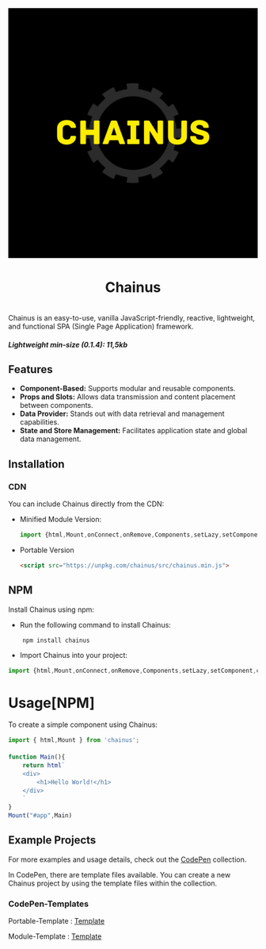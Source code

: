<div align="center">
<img width="600px" src="Logo.png">
<h1 align="center">Chainus </h1>
</div>
<br>
Chainus is an easy-to-use, vanilla JavaScript-friendly, reactive, lightweight, and functional SPA (Single Page Application) framework.

##### Lightweight min-size (0.1.4): 11,5kb

## Features

- **Component-Based:** Supports modular and reusable components.
- **Props and Slots:** Allows data transmission and content placement between components.
- **Data Provider:** Stands out with data retrieval and management capabilities.
- **State and Store Management:** Facilitates application state and global data management.

## Installation

### CDN

You can include Chainus directly from the CDN:

- Minified Module Version:
    ```js
    import {html,Mount,onConnect,onRemove,Components,setLazy,setComponent,createStore,createElement,async,createId,state,untrack,Effect,batch} from "https://unpkg.com/chainus/src/chainus.min.mjs";
    ```

- Portable Version

    ```html
    <script src="https://unpkg.com/chainus/src/chainus.min.js">
    ```

## NPM

Install Chainus using npm:
- Run the following command to install Chainus:<br>
```bash 
    npm install chainus
```

- Import Chainus into your project:

```js
import {html,Mount,onConnect,onRemove,Components,setLazy,setComponent,createStore,createElement,async,createId,state,untrack,Effect,batch} from 'chainus';
```

# Usage[NPM]

To create a simple component using Chainus:

```js
import { html,Mount } from 'chainus';

function Main(){
    return html`
    <div>
        <h1>Hello World!</h1>
    </div>
    `
}
Mount("#app",Main)
```

## Example Projects

For more examples and usage details, check out the <a href="https://codepen.io/collection/OLzyqk">CodePen</a> collection.

In CodePen, there are template files available. You can create a new Chainus project by using the template files within the collection.

### CodePen-Templates

Portable-Template : <a href="https://codepen.io/pen?template=YzBREpp">Template</a>

Module-Template : <a href="https://codepen.io/pen?template=dyaQepJ">Template</a>